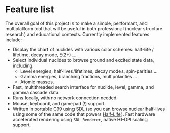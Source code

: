 # Feature list

The overall goal of this project is to make a simple, performant, and multiplatform tool that will be useful in both professional (nuclear structure research) and educational contexts. Currently implemented features include:

- Display the chart of nuclides with various color schemes: half-life / lifetime, decay mode, E(2+) ...
- Select individual nuclides to browse ground and excited state data, including:
  - Level energies, half-lives/lifetimes, decay modes, spin-parities ...
  - Gamma energies, branching fractions, multipolarities ...
  - Atomic masses.
- Fast, multithreaded search interface for nuclide, level, gamma, and gamma cascade data.
- Runs locally, with no network connection needed.
- Mouse, keyboard, and gamepad (!) support.
- Written in portable [C99](https://en.wikipedia.org/wiki/C99) using [SDL](https://github.com/libsdl-org/SDL) (so you can browse nuclear half-lives using some of the same code that powers [Half-Life](https://www.pcgamingwiki.com/wiki/Half-Life#Middleware)). Fast hardware accelerated rendering using `SDL_Renderer`, native HI-DPI scaling support.